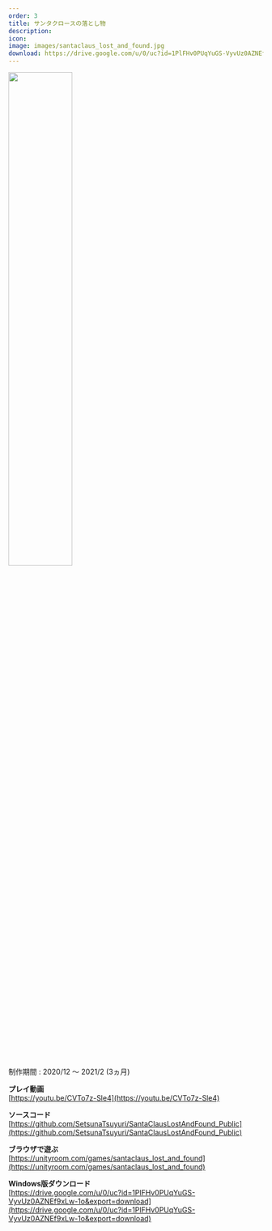 ```yaml
---
order: 3
title: サンタクロースの落とし物
description: 
icon: 
image: images/santaclaus_lost_and_found.jpg
download: https://drive.google.com/u/0/uc?id=1PlFHv0PUqYuGS-VyvUz0AZNEf9xLw-1o&export=download
---
```


<img src="images/santaclaus_lost_and_found.jpg" width="50%">

制作期間 : 2020/12 ～ 2021/2 (3ヵ月)

**プレイ動画**  
[https://youtu.be/CVTo7z-Sle4](https://youtu.be/CVTo7z-Sle4)

**ソースコード**  
[https://github.com/SetsunaTsuyuri/SantaClausLostAndFound_Public](https://github.com/SetsunaTsuyuri/SantaClausLostAndFound_Public)

**ブラウザで遊ぶ**  
[https://unityroom.com/games/santaclaus_lost_and_found](https://unityroom.com/games/santaclaus_lost_and_found)

**Windows版ダウンロード**  
[https://drive.google.com/u/0/uc?id=1PlFHv0PUqYuGS-VyvUz0AZNEf9xLw-1o&export=download](https://drive.google.com/u/0/uc?id=1PlFHv0PUqYuGS-VyvUz0AZNEf9xLw-1o&export=download)